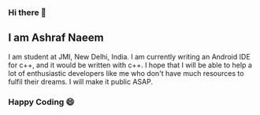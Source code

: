 ### Hi there 👋
## I am Ashraf Naeem

I am student at JMI, New Delhi, India.
I am currently writing an Android IDE for c++, and it would be written with c++. I hope that I will be able to help a lot of enthusiastic developers like me who don't have much resources to fulfil their dreams. I will make it public ASAP.

### Happy Coding 😄


<!--
**ashrafnaeem1/ashrafnaeem1** is a ✨ _special_ ✨ repository because its `README.md` (this file) appears on your GitHub profile.

Here are some ideas to get you started:

- 🔭 I’m currently working on ...
- 🌱 I’m currently learning ...
- 👯 I’m looking to collaborate on ...
- 🤔 I’m looking for help with ...
- 💬 Ask me about ...
- 📫 How to reach me: ...
- 😄 Pronouns: ...
- ⚡ Fun fact: ...
-->
